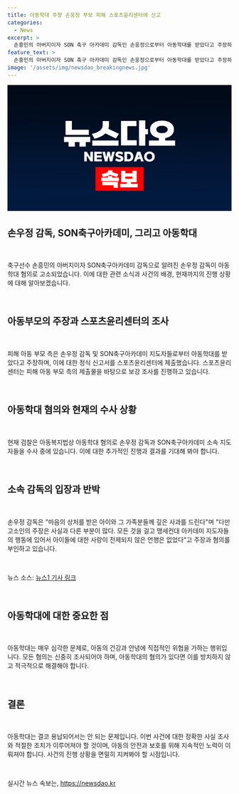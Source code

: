 ```yaml
---
title: 아동학대 주장 손웅정 부모 피해 스포츠윤리센터에 신고
categories:
  - News
excerpt: >
  손흥민의 아버지이자 SON 축구 아카데미 감독인 손웅정으로부터 아동학대를 받았다고 주장하는 피해 아동 부모가 스포츠윤리센터에 정식 신고서를 제출했다. 이에 스포츠윤리센터는 관련 자료를 바탕으로 조사를 진행 중이며, 피해 아동 부모는 욕설과 폭행 등의 정신적, 신체적 학대를 주장하고 있다. 손 감독 측은 주장을 부인하면서, 현재 검찰이 아동학대 혐의로 수사 중인 상황이다. (단어수: 95)
feature_text: >
  손흥민의 아버지이자 SON 축구 아카데미 감독인 손웅정으로부터 아동학대를 받았다고 주장하는 피해 아동 부모가 스포츠윤리센터에 정식 신고서를 제출했다. 이에 스포츠윤리센터는 관련 자료를 바탕으로 조사를 진행 중이며, 피해 아동 부모는 욕설과 폭행 등의 정신적, 신체적 학대를 주장하고 있다. 손 감독 측은 주장을 부인하면서, 현재 검찰이 아동학대 혐의로 수사 중인 상황이다. (단어수: 95)
image: '/assets/img/newsdao_breakingnews.jpg'
---
```


<p><img src="/assets/img/newsdao_breakingnews.jpg" alt="koreaapp 속보" /></p>

<h2 data-ke-size="size26">손우정 감독, SON축구아카데미, 그리고 아동학대</h2>

<p data-ke-size="size16">&nbsp;</p>

<p>축구선수 손흥민의 아버지이자 SON축구아카데미 감독으로 알려진 손우정 감독이 아동학대 혐의로 고소되었습니다. 이에 대한 관련 소식과 사건의 배경, 현재까지의 진행 상황에 대해 알아보겠습니다.</p>

<p data-ke-size="size16">&nbsp;</p>

<h2 data-ke-size="size26">아동부모의 주장과 스포츠윤리센터의 조사</h2>

<p data-ke-size="size16">&nbsp;</p>

<p>피해 아동 부모 측은 손우정 감독 및 SON축구아카데미 지도자들로부터 아동학대를 받았다고 주장하며, 이에 대한 정식 신고서를 스포츠윤리센터에 제출했습니다. 스포츠윤리센터는 피해 아동 부모 측의 제출물을 바탕으로 보강 조사를 진행하고 있습니다.</p>

<p data-ke-size="size16">&nbsp;</p>

<h2 data-ke-size="size26">아동학대 혐의와 현재의 수사 상황</h2>

<p data-ke-size="size16">&nbsp;</p>

<p>현재 검찰은 아동복지법상 아동학대 혐의로 손우정 감독과 SON축구아카데미 소속 지도자들을 수사 중에 있습니다. 이에 대한 추가적인 진행과 결과를 기대해 봐야 합니다. </p>

<p data-ke-size="size16">&nbsp;</p>

<h2 data-ke-size="size26">소속 감독의 입장과 반박</h2>

<p data-ke-size="size16">&nbsp;</p>

<p>손우정 감독은 "마음의 상처를 받은 아이와 그 가족분들께 깊은 사과를 드린다"며 "다만 고소인의 주장은 사실과 다른 부분이 많다. 모든 것을 걸고 맹세컨대 아카데미 지도자들의 행동에 있어서 아이들에 대한 사랑이 전제되지 않은 언행은 없었다"고 주장과 혐의를 부인하고 있습니다.</p>

<p data-ke-size="size16">&nbsp;</p>

<p>뉴스 소스: <a href="https://www.news1.kr/articles/?4547279" target="_blank">뉴스1 기사 링크</a></p>

<p data-ke-size="size16">&nbsp;</p>

<h2 data-ke-size="size26">아동학대에 대한 중요한 점</h2>

<p data-ke-size="size16">&nbsp;</p>

<p>아동학대는 매우 심각한 문제로, 아동의 건강과 안녕에 직접적인 위협을 가하는 행위입니다. 모든 혐의는 신중히 조사되어야 하며, 아동학대의 혐의가 있다면 이를 방치하지 않고 적극적으로 해결해야 합니다.</p>

<p data-ke-size="size16">&nbsp;</p>

<h2 data-ke-size="size26">결론</h2>

<p data-ke-size="size16">&nbsp;</p>

<p>아동학대는 결코 용납되어서는 안 되는 문제입니다. 이번 사건에 대한 정확한 사실 조사와 적절한 조치가 이루어져야 할 것이며, 아동의 안전과 보호를 위해 지속적인 노력이 이뤄져야 합니다. 사건의 진행 상황을 면밀히 지켜봐야 할 시점입니다.</p>

<p data-ke-size="size16">&nbsp;</p>
실시간 뉴스 속보는, <a href="https://newsdao.kr" rel="dofollow">https://newsdao.kr</a>


